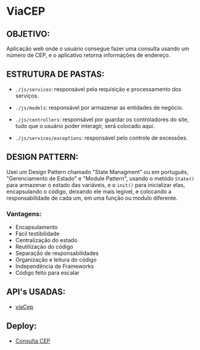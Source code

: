 # ViaCEP

## OBJETIVO:

Aplicação web onde o usuário consegue fazer uma consulta usando um número de CEP, e o aplicativo retorna informações de endereço.

## ESTRUTURA DE PASTAS:

- `./js/services`: responsável pela requisição e processamento dos serviços.

- `./js/models`: responsável por armazenar as entidades de negócio.

- `./js/controllers`: responsável por guardar os controladores do site, tudo que o usuário poder interagir, será colocado aqui.

- `./js/services/exceptions`: responsável pelo controle de excessões.

## DESIGN PATTERN:

Usei um Design Pattern chamado "State Managment" ou em português, "Gerenciamento de Estado" e "Module Pattern", usando o metódo `State()` para armazenar o estado das variáveis, e o `init()` para inicializar elas, encapsulando o código, deixando ele mais legivel, e colocando a responsabilidade de cada um, em uma função ou modulo diferente.

### Vantagens:

- Encapsulamento
- Fácil testibilidade
- Centralização do estado
- Reutilização do código
- Separação de responsabilidades
- Organização e leitura do código
- Independência de Frameworks
- Código feito para escalar

## API's USADAS:

- [viaCep](https://viacep.com.br/)

## Deploy:

- [Consulta CEP](https://felipelohan.github.io/projeto-DSviaCEP/)
